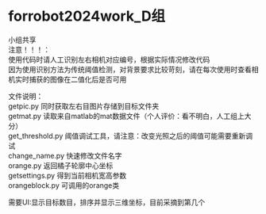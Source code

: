 # forrobot2024work_D组
小组共享  
注意！！！：  
使用代码时请人工识别左右相机对应编号，根据实际情况修改代码  
因为使用识别方法为传统阈值检测，对背景要求比较苛刻，请在每次使用时查看相机实时捕获的图像在二值化后是否可用  
  
文件说明：  
getpic.py 同时获取左右目图片存储到目标文件夹  
getmat.py 读取来自matlab的mat数据文件（个人评价：看不明白，人工组上大分）  
get_threshold.py 阈值调试工具，请注意：改变光照之后的阈值可能需要重新调试  
change_name.py 快速修改文件名字  
orange.py 返回橘子轮廓中心坐标  
getsettings.py 得到当前相机宽高参数  
orangeblock.py 可调用的orange类  
  
需要UI:显示目标数目，排序并显示三维坐标，目前采摘到第几个  
